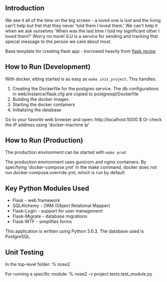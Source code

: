 ## Introduction

We see it all of the time on the big screen - a loved one is lost and the living can't
help but fret that they never 'told them I loved them.'  We can't help it when we
ask ourselves 'When was the last time I told my significant other I loved them?'
Worry no more!  ILU is a service for sending and tracking that special message
to the person we care about most.

Base template for creating flask app - borrowed heavily from [flask recipe](https://gitlab.com/patkennedy79/flask_recipe_app)

## How to Run (Development)

With docker, etting started is as easy as `make init_project`.  This
handles:
1. Creating the Dockerfile for the postgres service. The db 
configuraitons in web/instance/flask.cfg are copied to postgresql/Dockerfile
1. Building the docker images
1. Starting the docker containers
1. Initializing the database

Go to your favorite web browser and open:
    http://localhost:5000  $ Or check the IP address using 'docker-machine ip'

## How to Run (Production)

The production environment can be started with `make prod`

The production environment uses gunicorn and nginx containers. By
specifying 'docker-compose.yml' in the make command, docker does
not run docker-compose.override.yml, which is run by default

## Key Python Modules Used

- Flask - web framework
- SQLAlchemy - ORM (Object Relational Mapper)
- Flask-Login - support for user management
- Flask-Migrate - database migrations
- Flask-WTF - simplifies forms

This application is written using Python 3.6.3.  The database used is PostgreSQL.

## Unit Testing

In the top-level folder:
    % nose2

For running a specific module:
    % nose2 -v project.tests.test_module.py
